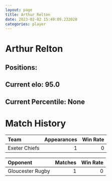 ```yaml
---  
layout: page  
title: Arthur Relton  
date: 2023-02-02 15:49:09.232020  
categories: player  
---
```

# Arthur Relton

## Positions: 

## Current elo: 95.0

## Current Percentile: None

# Match History


| Team          |   Appearances |   Win Rate |
|:--------------|--------------:|-----------:|
| Exeter Chiefs |             1 |          0 |

| Opponent         |   Matches |   Win Rate |
|:-----------------|----------:|-----------:|
| Gloucester Rugby |         1 |          0 |